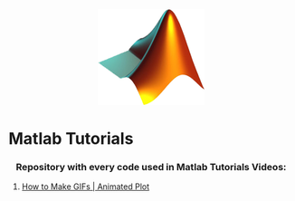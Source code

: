 <p align="center">
    <img src="MATLABsym.png" 
    alt="Matlab Logo"
    /> 
    <h1 class="title">Matlab Tutorials</h1>
</p>

<h3 align="center">Repository with every code used in Matlab Tutorials Videos:</h3>

<ol>
    <li>
        <a href="https://github.com/sElton42/Matlab-Tutorials/tree/master/How%20to%20Make%20GIFs%20-%20Animated%20Plot">
        How to Make GIFs | Animated Plot
        </a>
    </li>
</ol>
    
 
